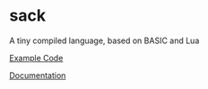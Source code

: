 # sack
A tiny compiled language, based on BASIC and Lua

[Example Code](./example.sk)

[Documentation](./documentation/documentation.md)